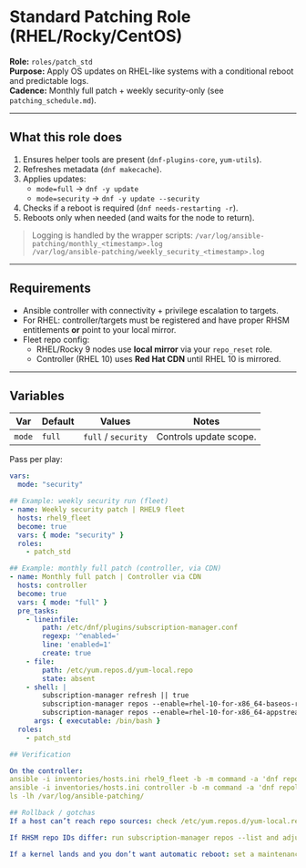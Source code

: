 # Standard Patching Role (RHEL/Rocky/CentOS)

**Role:** `roles/patch_std`  
**Purpose:** Apply OS updates on RHEL-like systems with a conditional reboot and predictable logs.  
**Cadence:** Monthly full patch + weekly security-only (see `patching_schedule.md`).

---

## What this role does
1. Ensures helper tools are present (`dnf-plugins-core`, `yum-utils`).
2. Refreshes metadata (`dnf makecache`).
3. Applies updates:
   - `mode=full`  → `dnf -y update`
   - `mode=security` → `dnf -y update --security`
4. Checks if a reboot is required (`dnf needs-restarting -r`).
5. Reboots only when needed (and waits for the node to return).

> Logging is handled by the wrapper scripts:
> `/var/log/ansible-patching/monthly_<timestamp>.log`  
> `/var/log/ansible-patching/weekly_security_<timestamp>.log`

---

## Requirements
- Ansible controller with connectivity + privilege escalation to targets.
- For RHEL: controller/targets must be registered and have proper RHSM entitlements **or** point to your local mirror.
- Fleet repo config:
  - RHEL/Rocky 9 nodes use **local mirror** via your `repo_reset` role.
  - Controller (RHEL 10) uses **Red Hat CDN** until RHEL 10 is mirrored.

---

## Variables
| Var   | Default | Values            | Notes |
|------|---------|-------------------|------|
| `mode` | `full`  | `full` / `security` | Controls update scope. |

Pass per play:
```yaml
vars:
  mode: "security"

## Example: weekly security run (fleet)
- name: Weekly security patch | RHEL9 fleet
  hosts: rhel9_fleet
  become: true
  vars: { mode: "security" }
  roles:
    - patch_std

## Example: monthly full patch (controller, via CDN)
- name: Monthly full patch | Controller via CDN
  hosts: controller
  become: true
  vars: { mode: "full" }
  pre_tasks:
    - lineinfile:
        path: /etc/dnf/plugins/subscription-manager.conf
        regexp: '^enabled='
        line: 'enabled=1'
        create: true
    - file:
        path: /etc/yum.repos.d/yum-local.repo
        state: absent
    - shell: |
        subscription-manager refresh || true
        subscription-manager repos --enable=rhel-10-for-x86_64-baseos-rpms || true
        subscription-manager repos --enable=rhel-10-for-x86_64-appstream-rpms || true
      args: { executable: /bin/bash }
  roles:
    - patch_std

## Verification

On the controller:
ansible -i inventories/hosts.ini rhel9_fleet -b -m command -a 'dnf repolist'
ansible -i inventories/hosts.ini controller -b -m command -a 'dnf repolist'
ls -lh /var/log/ansible-patching/

## Rollback / gotchas
If a host can’t reach repo sources: check /etc/yum.repos.d/yum-local.repo and your mirror URLs.

If RHSM repo IDs differ: run subscription-manager repos --list and adjust pre_tasks accordingly.

If a kernel lands and you don’t want automatic reboot: set a maintenance window or remove the reboot task temporarily.


